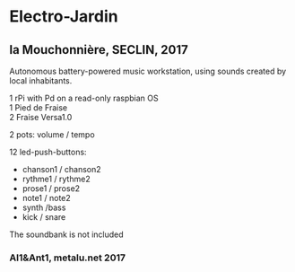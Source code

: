 # Electro-Jardin
## la Mouchonnière, SECLIN, 2017

Autonomous battery-powered music workstation, using sounds created by local inhabitants.

1 rPi with Pd on a read-only raspbian OS  
1 Pied de Fraise  
2 Fraise Versa1.0

2 pots: volume / tempo

12 led-push-buttons:

- chanson1 / chanson2
- rythme1 / rythme2
- prose1 / prose2
- note1 / note2
- synth /bass
- kick / snare

The soundbank is not included

### Al1&Ant1, metalu.net 2017

